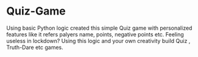# Quiz-Game
Using basic Python logic created this simple Quiz game with personalized features like it refers palyers name, points, negative points etc.
Feeling useless in lockdown?
Using this logic and your own creativity build Quiz , Truth-Dare etc games.

